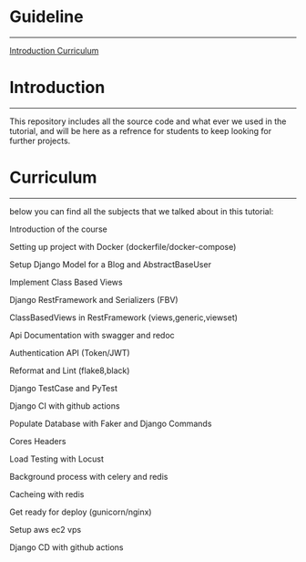 <p>
  <h1>
    Guideline
  </h1>
</p>
<hr/>
<a href="#introduction">
  Introduction
</a>
<a href="#curriculm">
  Curriculum
</a>
<h1 id="introduction"> 
  Introduction
</h1>
<hr/>
<p>
  This repository includes all the source code and what ever we used in the tutorial, and will be here as a refrence for students to keep looking for further projects.
</p>
<h1 id="curriculm">
  Curriculum
</h1>
<p>
  <hr/>
  below you can find all the subjects that we talked about in this tutorial:
</p>
<p>
  Introduction of the course
</p>
<p>
  Setting up project with Docker (dockerfile/docker-compose)
</p>
<p>  
  Setup Django Model for a Blog and AbstractBaseUser
</p>
<p>
  Implement Class Based Views
</p>
<p>
  Django RestFramework and Serializers (FBV)
</p>
<p>
  ClassBasedViews in RestFramework (views,generic,viewset)
</p>
<p>
  Api Documentation with swagger and redoc
</p>
<p>
  Authentication API (Token/JWT)
</p>
<p>
  Reformat and Lint (flake8,black)
</p>
<p>
  Django TestCase and PyTest
</p>
<p>
  Django CI with github actions
</p>
<p>
  Populate Database with Faker and Django Commands
</p>
<p>
  Cores Headers
</p>
<p>
  Load Testing with Locust
</p>
<p>
  Background process with celery and redis
</p>
<p>
  Cacheing with redis
</p>
<p>
  Get ready for deploy (gunicorn/nginx)
</p>
<p>
  Setup aws ec2 vps 
</p>
<p>
  Django CD with github actions
</p>
